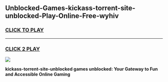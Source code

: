
## Unblocked-Games-kickass-torrent-site-unblocked-Play-Online-Free-wyhiv
<h3>
<a href="https://premium76.site?title=kickass-torrent-site-unblocked&ref=26A">CLICK TO PLAY</a></h3>
<hr>

<h3>
<a href="https://premium76.site?title=kickass-torrent-site-unblocked&ref=26A">CLICK 2 PLAY</a>
  
</h3>

<a href="https://premium76.site?title=kickass-torrent-site-unblocked&ref=26A"><img src="https://clearcache.store/games.png"></a>


**kickass-torrent-site-unblocked games unblocked: Your Gateway to Fun and Accessible Online Gaming**
